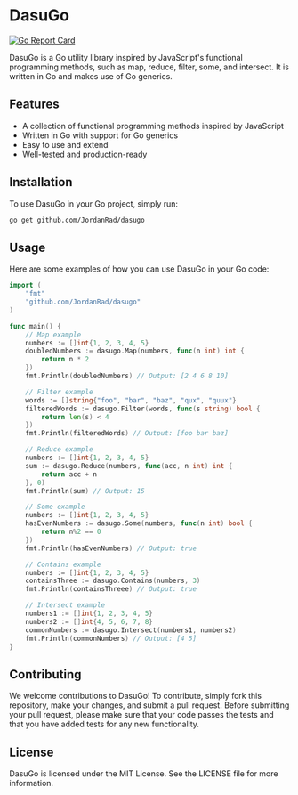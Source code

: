 # DasuGo

[![Go Report Card](https://goreportcard.com/badge/github.com/yourusername/dasugo)](https://goreportcard.com/report/github.com/yourusername/dasugo)

DasuGo is a Go utility library inspired by JavaScript's functional programming methods, such as map, reduce, filter, some, and intersect. It is written in Go and makes use of Go generics.

## Features

- A collection of functional programming methods inspired by JavaScript
- Written in Go with support for Go generics
- Easy to use and extend
- Well-tested and production-ready

## Installation

To use DasuGo in your Go project, simply run:

```bash
go get github.com/JordanRad/dasugo
```

## Usage

Here are some examples of how you can use DasuGo in your Go code:

```go
import (
    "fmt"
    "github.com/JordanRad/dasugo"
)

func main() {
    // Map example
    numbers := []int{1, 2, 3, 4, 5}
    doubledNumbers := dasugo.Map(numbers, func(n int) int {
        return n * 2
    })
    fmt.Println(doubledNumbers) // Output: [2 4 6 8 10]

    // Filter example
    words := []string{"foo", "bar", "baz", "qux", "quux"}
    filteredWords := dasugo.Filter(words, func(s string) bool {
        return len(s) < 4
    })
    fmt.Println(filteredWords) // Output: [foo bar baz]

    // Reduce example
    numbers := []int{1, 2, 3, 4, 5}
    sum := dasugo.Reduce(numbers, func(acc, n int) int {
        return acc + n
    }, 0)
    fmt.Println(sum) // Output: 15

    // Some example
    numbers := []int{1, 2, 3, 4, 5}
    hasEvenNumbers := dasugo.Some(numbers, func(n int) bool {
        return n%2 == 0
    })
    fmt.Println(hasEvenNumbers) // Output: true

    // Contains example
    numbers := []int{1, 2, 3, 4, 5}
    containsThree := dasugo.Contains(numbers, 3)
    fmt.Println(containsThreee) // Output: true

    // Intersect example
    numbers1 := []int{1, 2, 3, 4, 5}
    numbers2 := []int{4, 5, 6, 7, 8}
    commonNumbers := dasugo.Intersect(numbers1, numbers2)
    fmt.Println(commonNumbers) // Output: [4 5]
}
```

## Contributing

We welcome contributions to DasuGo! To contribute, simply fork this repository, make your changes, and submit a pull request. Before submitting your pull request, please make sure that your code passes the tests and that you have added tests for any new functionality.

## License

DasuGo is licensed under the MIT License. See the LICENSE file for more information.